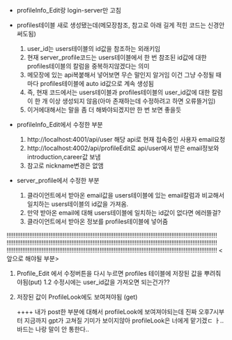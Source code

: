 - profileInfo_Edit랑 login-server만 고침
  
- profiles테이블 새로 생성됐는데(메모장참조, 참고로 아래 길게 적힌 코드는 신경안써도됨)
  1. user_id는 users테이블의 id값을 참조하는 외래키임
  2. 현재 server_profile코드는 users테이블에서 한 번 참조된 id값에 대한 profiles테이블의 칼럼을 중복하지않겠다는 의미
  3. 메모장에 있는 api복붙해서 넣어보면 무슨 말인지 알거임 이건 그냥 수정될 때마다 profiles테이블에 auto id값으로 계속 생성됨
  4. 즉, 현재 코드에서는 users테이블과 profiles테이블의 user_id값에 대한 칼럼이 한 개 이상 생성되지 않음(아마 존재하는데 수정하려고 하면 오류뜰거임)
  5. 이거에대해서는 말을 좀 더 해봐야되겠지만 한 번 보면 좋을듯
     
- profileInfo_Edit에서 수정한 부분
  1. http://localhost:4001/api/user 해당 api로 현재 접속중인 사용자 email요청
  2. http://localhost:4002/api/profileEdit로 api/user에서 받은 email정보와 introduction,career값 보냄
  3. 참고로 nickname변경은 없앰

- server_profile에서 수정한 부분
  1. 클라이언트에서 받아온 email값을 users테이블에 있는 email칼럼과 비교해서 일치하는 users테이블의 id값을 가져옴.
  2. 만약 받아온 email에 대해 users테이블에 일치하는 id값이 없다면 에러뜰걸?
  3. 클라이언트에서 받아온 정보를 profiles테이블에 넣어줌
 

!!!!!!!!!!!!!!!!!!!!!!!!!!!!!!!!!!!!!!!!!!!!!!!!!!!!!!!!!!!!!!!!!!!!!!!!!!!!!!!!!!!!!!!!!!!!!!!!!!!!!!!!!!!!!!!!!!!!!!!!
!!!!!!!!!!!!!!!!!!!!!!!!!!!!!!!!!!!!!!!!!!!!!!!!!!!!!!!!!!!!!!!!!!!!!!!!!!!!!!!!!!!!!!!!!!!!!!!!!!!!!!!!!!!!!!!!!!!!!!!!
!!!!!!!!!!!!!!!!!!!!!!!!!!!!!!!!!!!!!!!!!!!!!!!!!!!!!!!!!!!!!!!!!!!!!!!!!!!!!!!!!!!!!!!!!!!!!!!!!!!!!!!!!!!!!!!!!!!!!!!!
  <앞으로 해야될 부분>
  1. Profile_Edit 에서 수정버튼을 다시 누르면 profiles 테이블에 저장된 값을 뿌려줘야됨(put)
     1.2 수정시에는 user_id값을 가져오면 되는건가??
  3. 저장된 값이 ProfileLook에도 보여져야됨 (get)

     ++++ 내가 post한 부분에 대해서 profileLook에 보여져야되는데 진짜 오후7시부터 지금까지 gpt가 고쳐질 기미가 보이지않아 profileLook은 너에게 맡기겠ㄷ ㅏ..바드는 나랑 말이 안 통한다..
     
